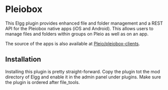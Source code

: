 Pleiobox
========
This Elgg plugin provides enhanced file and folder management and a REST API for the Pleiobox native apps (iOS and Android). This allows users to manage files and folders within groups on Pleio as well as on an app.

The source of the apps is also available at [Pleio/pleiobox-clients](https://www.github.com/Pleio/pleiobox-clients).

Installation
------------
Installing this plugin is pretty straight-forward. Copy the plugin tot the mod directory of Elgg and enable it in the admin panel under plugins. Make sure the plugin is ordered after file_tools.